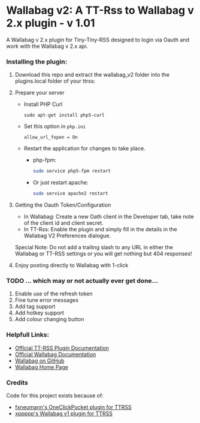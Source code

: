 Wallabag v2: A TT-Rss to Wallabag v 2.x plugin - v 1.01
=====================

A Wallabag v 2.x plugin for Tiny-Tiny-RSS designed to login via Oauth and work with the Wallabag v 2.x api.


### Installing the plugin:

1. Download this repo and extract the wallabag_v2 folder into the plugins.local folder of your ttrss:  

2. Prepare your server

	* Install PHP Curl

		```
		sudo apt-get install php5-curl
		```
	* Set this option in `php.ini`
	
		```
		allow_url_fopen = On
		```
	* Restart the application for changes to take place.  
		* php-fpm:

			```bash
			sudo service php5-fpm restart
			```
		* Or just restart apache:  

			```bash
			sudo service apache2 restart
			```
3. Getting the Oauth Token/Configuration

	* In Wallabag: Create a new Oath client in the Developer tab, take note of the client id and client secret.
	* In TT-Rss: Enable the plugin and simply fill in the details in the Wallabag V2 Preferences dialogue.
     	
	Special Note: Do not add a trailing slash to any URL in either the Wallabag or TT-RSS settings or you will get nothing but 404 responses!

4. Enjoy posting directly to Wallabag with 1-click

### TODO ... which may or not actually ever get done...

1. Enable use of the refresh token
2. Fine tune error messages
3. Add tag support
4. Add hotkey support
5. Add colour changing button

### Helpfull Links:

* [Official TT-RSS Plugin Documentation](https://tt-rss.org/gitlab/fox/tt-rss/wikis/Plugins)
* [Official Wallabag Documentation](http://doc.wallabag.org/en/v2/)
* [Wallabag on GitHub](https://github.com/wallabag/wallabag)
* [Wallabag Home Page](https://www.wallabag.org/)

### Credits

Code for this project exists because of:

* [fxneumann's OneClickPocket plugin for TTRSS](https://github.com/fxneumann/oneclickpocket)
* [xppppp's Wallabag v1 plugin for TTRSS](https://github.com/xppppp/ttrss-wallabag-plugin)
